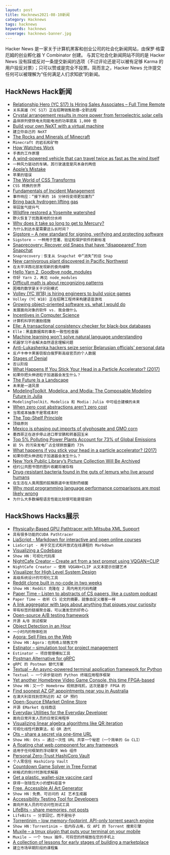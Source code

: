 ```yaml
---
layout: post
title: Hacknews2021-08-10新闻
category: Hacknews
tags: hacknews
keywords: hacknews
coverage: hacknews-banner.jpg
---
```


Hacker News 是一家关于计算机黑客和创业公司的社会化新闻网站，由保罗·格雷厄姆的创业孵化器 Y Combinator 创建。
与其它社会化新闻网站不同的是 Hacker News 没有踩或反对一条提交新闻的选项（不过评论还是可以被有足够 Karma 的用户投反对票）；只可以赞或是完全不投票。简而言之，Hacker News 允许提交任何可以被理解为“任何满足人们求知欲”的新闻。

## HackNews Hack新闻


- [Relationship Hero (YC S17) Is Hiring Sales Associates – Full Time Remote](https://relationshiphero.com/careers?role=salesAssociate)
- `关系英雄（YC S17）正在招聘销售助理–全职远程`
- [Crystal arrangement results in more power from ferroelectric solar cells](https://www.pv-magazine.com/2021/08/04/crystal-arrangement-results-in-1000x-more-power-from-ferroelectric-solar-cells/)
- `晶体排列使铁电太阳能电池的功率提高 1,000 倍`
- [Build your own NeXT with a virtual machine](https://learn.adafruit.com/build-your-own-next-with-a-virtual-machine?view=all)
- `建立你自己的 NeXT`
- [The Rocks and Minerals of Minecraft](https://www.mindat.org/a/minecraft)
- `Minecraft 的岩石和矿物`
- [How Watches Work](https://www.fratellowatches.com/how-watches-work-what-is-an-automatic-watch-and-what-different-types-of-winding-weights-are-there/)
- `手表的工作原理`
- [A wind-powered vehicle that can travel twice as fast as the wind itself](https://www.businessinsider.com/youtuber-won-10000-bet-with-physicist-over-wind-powered-vehicle-2021-7)
- `一种风力驱动的车辆，其行驶速度是风本身的两倍`
- [Apple’s Mistake](https://stratechery.com/2021/apples-mistake/)
- `苹果的错误`
- [The World of CSS Transforms](https://www.joshwcomeau.com/css/transforms/)
- `CSS 转换的世界`
- [Fundamentals of Incident Management](https://bitfieldconsulting.com/blog/got-game-secrets-of-great-incident-management)
- `事件响应：“接下来的 16 分钟将变得更加激烈”`
- [Bring back hydrogen lifting gas](https://www.thecgo.org/news/bring-back-hydrogen-lifting-gas/)
- `带回氢气提升气`
- [Wildfire restored a Yosemite watershed](https://news.berkeley.edu/2021/08/09/how-wildfire-restored-a-yosemite-watershed/)
- `野火恢复了优胜美地的分水岭`
- [Why does it take so long to get to Mercury?](https://www.esa.int/Science_Exploration/Space_Science/BepiColombo/Why_does_it_take_so_long_to_get_to_Mercury)
- `为什么到达水星需要这么长时间？`
- [Sigstore – A new standard for signing, verifying and protecting software](https://sigstore.dev)
- `Sigstore – 一种用于签署、验证和保护软件的新标准`
- [Snaprecovery: Recover old Snaps that have “disappeared” from Snapchat](https://github.com/sdushantha/snaprecovery)
- `Snaprecovery：恢复从 Snapchat 中“消失”的旧 Snap`
- [New carnivorous plant discovered in Pacific Northwest](https://www.npr.org/2021/08/09/1026091196/this-sweet-white-flower-is-actually-a-sneaky-carnivore-scientists-discovered)
- `在太平洋西北部发现新的食肉植物`
- [Hello Yarn 2, Goodbye node_modules](https://freddixx.medium.com/hello-yarn-2-goodbye-node-modules-21d97afc1a75)
- `你好 Yarn 2，再见 node_modules`
- [Difficult math is about recognizing patterns](https://get21stnight.com/2021/08/09/difficult-math-is-about-recognizing-patterns-lessons-from-jeff-bezos/)
- `困难的数学是关于识别模式`
- [Volley (YC W18) is hiring engineers to build voice games](https://jobs.lever.co/volleythat/5200aeb9-5c55-4490-a92f-1a663d0d8c49)
- `Volley (YC W18) 正在招聘工程师来构建语音游戏`
- [Growing object-oriented software vs. what I would do](https://dpc.pw/growing-object-oriented-software-vs-what-i-would-do)
- `发展面向对象的软件 vs. 我会做什么`
- [Incentives in Computer Science](http://www.cs.columbia.edu/~tr/s20/s20.html)
- `计算机科学的激励措施`
- [Elle: A transactional consistency checker for black-box databases](https://github.com/jepsen-io/elle)
- `Elle：黑盒数据库的事务一致性检查器`
- [Machine learning won't solve natural language understanding](https://thegradient.pub/machine-learning-wont-solve-the-natural-language-understanding-challenge/)
- `机器学习不会解决自然语言理解问题`
- [Anti-Lukashenka hackers seize senior Belarusian officials' personal data](https://en.currenttime.tv/a/seeking-change-anti-lukashenka-hackers-seize-senior-belarusian-officials-personal-data-/31392092.html)
- `反卢卡申卡黑客窃取白俄罗斯高级官员的个人数据`
- [Stages of Denial](https://beyondloom.com/blog/denial.html)
- `否认阶段`
- [What Happens If You Stick Your Head in a Particle Accelerator? (2017)](https://www.theatlantic.com/science/archive/2017/01/what-happens-when-you-stick-your-head-in-a-particle-accelerator/512927/)
- `如果你把头伸进粒子加速器会发生什么？ `
- [The Future Is a Landscape](https://www.ecosophia.net/the-future-is-a-landscape/)
- `未来是一道风景`
- [ModelingToolkit, Modelica, and Modia: The Composable Modeling Future in Julia](http://www.stochasticlifestyle.com/modelingtoolkit-modelica-and-modia-the-composable-modeling-future-in-julia/)
- `ModelingToolkit、Modelica 和 Modia：Julia 中可组合建模的未来`
- [When zero cost abstractions aren't zero cost](https://blog.polybdenum.com/2021/08/09/when-zero-cost-abstractions-aren-t-zero-cost.html)
- `当零成本抽象不是零成本时`
- [The Top-Shelf Principle](https://listed.to/@mo/4733/the-top-shelf-principle)
- `顶级原则`
- [Mexico is phasing out imports of glyphosate and GMO corn](https://thecounter.org/mexico-phaseout-glyphosate-genetically-engineered-corn-united-states/)
- `墨西哥正在逐步停止进口草甘膦和转基因玉米`
- [Top 5% Polluting Power Plants Account for 73% of Global Emissions](https://oilprice.com/Latest-Energy-News/World-News/Top-5-Polluting-Power-Plants-Account-For-73-Of-Global-Emissions.html)
- `前 5% 的污染发电厂占全球排放量的 73%`
- [What happens if you stick your head in a particle accelerator? (2017)](https://aeon.co/ideas/why-we-can-stop-worrying-and-love-the-particle-accelerator)
- `如果你把头伸进粒子加速器会发生什么？ `
- [New York Public Library’s Picture Collection Will Be Archived](https://www.nytimes.com/2021/08/03/arts/design/new-york-public-library-picture-collection.html)
- `纽约公共图书馆的图片收藏将被存档`
- [Drug-resistant bacteria found in the guts of lemurs who live around humans](https://today.duke.edu/2021/08/drug-resistant-bacteria-found-guts-lemurs-who-live-around-humans)
- `在生活在人类周围的狐猴肠道中发现耐药细菌`
- [Why most programming language performance comparisons are most likely wrong](https://nibblestew.blogspot.com/2021/02/why-most-programming-language.html?m=1)
- `为什么大多数编程语言性能比较很可能是错误的`


## HackShows Hacks展示

- [ Physically-Based GPU Pathtracer with Mitsuba XML Support](https://github.com/jan-van-bergen/GPU-Pathtracer)
- `具有很多功能的CUDA Pathtracer`
- [ LiaScript - Markdown for interactive and open online courses](https://liascript.github.io)
- `LiaScript - 用于交互式和开放式在线课程的 Markdown`
- [ Visualizing a Codebase](https://octo.github.com/projects/repo-visualization)
- `Show HN：可视化代码库`
- [ NightCafe Creator – Create art from a text prompt using VQGAN+CLIP](https://creator.nightcafe.studio/text-to-image-art)
- `NightCafe Creator – 使用 VQGAN+CLIP 从文本提示创建艺术`
- [ Visualizer for High Level System Design](https://honzaap.github.io/Systemizer)
- `高级系统设计的可视化工具`
- [ Reddit clone built in no-code in two weeks](http://reggit.bubbleapps.io/)
- `Show HN：Reddit 克隆在 2 周内用无代码构建`
- [ Paper Time – Listen to abstracts of CS papers, like a custom podcast](https://papertime.app)
- `Paper Time – 收听 CS 论文的摘要，就像自定义播客一样`
- [ A link aggregator with tags about anything that piques your curiosity](https://sic.pm/)
- `带有标签的链接聚合器，可以激发您的好奇心`
- [ Open-source A/B testing framework](https://github.com/growthbook/growthbook)
- `开源 A/B 测试框架`
- [ Object Detection in an Hour](https://www.strayrobots.io/blog/object-detection-in-an-hour)
- `一小时内的物体检测`
- [ Agora: Sell Files on the Web](http://agora.download/files/blog/mvp.html)
- `Show HN：Agora：在网络上销售文件`
- [ Estinator – simulation tool for project management](https://estinator.com)
- `Estinator – 项目管理模拟工具`
- [ Postman Alternative for gRPC](https://kreya.app)
- `gRPC 的 Postman 替代方案`
- [ Textual – An async-powered terminal application framework for Python](https://github.com/willmcgugan/textual/blob/main/README.md)
- `Textual – 一个异步驱动的 Python 终端应用程序框架`
- [ Yet another Homebrew Video Game Console, this time FPGA-based](https://internalregister.github.io/2021/08/08/Another-Homebrew-Console.html)
- `Show HN：又一个 Homebrew 视频游戏机，这次是基于 FPGA 的`
- [ Find soonest AZ GP appointments near you in Australia](https://gpvaccinesearch.com/)
- `在澳大利亚找到您附近的 AZ GP 预约`
- [ Open-Source EMarket Online Store](https://github.com/musicman3/eMarket)
- `开源 EMarket 在线商店`
- [ Everyday Utilities for the Everyday Developer](https://www.dev-utils.app/)
- `面向日常开发人员的日常实用程序`
- [ Visualizing linear algebra algorithms like QR iteration](https://github.com/ogogmad/la-vis)
- `可视化线性代数算法，如 QR 迭代`
- [ Ots – share a secret via one-time URL](https://github.com/sniptt-official/ots)
- `Show HN: Ots – 通过一次性 URL 共享一个秘密（一个简单的 Go CLI）`
- [ A floating chat web component for any framework](https://github.com/mishushakov/floating-chat)
- `适用于任何框架的浮动聊天 Web 组件`
- [ Personal Zero-Trust HashiCorp Vault](https://github.com/eidam/personal-zero-trust-hashicorp-vault)
- `个人零信任 HashiCorp Vault`
- [ Countdown Game Solver in Tree Format](https://countdown-solver.vercel.app/)
- `树格式的倒计时游戏求解器`
- [ Get a plastic, wallet-size vaccine card](https://vaxcard.com)
- `获得一张钱包大小的塑料疫苗卡`
- [ Free, Accessible AI Art Generator](https://colab.research.google.com/drive/1n_xrgKDlGQcCF6O-eL3NOd_x4NSqAUjK)
- `Show HN：免费、可访问的 AI 艺术生成器`
- [ Accessibility Testing Tool for Developers](https://chrome.google.com/webstore/detail/aria-devtools/dneemiigcbbgbdjlcdjjnianlikimpck)
- `面向开发人员的可访问性测试工具`
- [ LifeBits – share memories, not posts](https://lifebits.app)
- `LifeBits – 分享回忆，而不是帖子`
- [ Torrentinim – low memory-footprint, API-only torrent search engine](https://github.com/sergiotapia/torrentinim)
- `Show HN：Torrentinim – 低内存占用，仅 API 的 Torrent 搜索引擎`
- [ Muxile – a tmux plugin that puts your terminal on your mobile](https://github.com/bjesus/muxile)
- `Muxile – 一个 tmux 插件，可将您的终端放在您的手机上`
- [ A collection of lessons for early stages of building a marketplace](https://themarketplace.guide/)
- `建立市场早期阶段的课程集`

